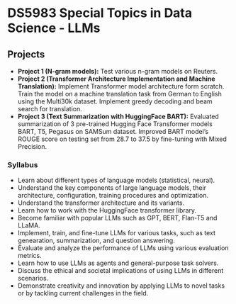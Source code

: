 # DS5983 Special Topics in Data Science - LLMs

## Projects

* **Project 1 (N-gram models):** Test various n-gram models on Reuters.
* **Project 2 (Transformer Architecture Implementation and Machine Translation):** Implement Transformer model architecture form scratch. Train the model on a machine translation task from German to English using the Multi30k dataset. Implement greedy decoding and beam search for translation.
* **Project 3 (Text Summarization with HuggingFace BART):**  Evaluated summarization of 3 pre-trained Hugging Face Transformer models BART, T5, Pegasus on SAMSum dataset. Improved BART model’s ROUGE score on testing set from 28.7 to 37.5 by fine-tuning with Mixed Precision.

### Syllabus

* Learn about different types of language models (statistical, neural).
* Understand the key components of large language models, their architecture, configuration, training procedures and optimization.    
* Understand the transformer architecture and its variants.
* Learn how to work with the HuggingFace transformer library.
* Become familiar with popular LLMs such as GPT, BERT, Flan-T5 and LLaMA.
* Implement, train, and fine-tune LLMs for various tasks, such as text genearation, summarization, and question answering.
* Evaluate and analyze the performance of LLMs using various evaluation metrics.
* Learn how to use LLMs as agents and general-purpose task solvers.
* Discuss the ethical and societal implications of using LLMs in different scenarios.
* Demonstrate creativity and innovation by applying LLMs to novel tasks or by tackling current challenges in the field.

